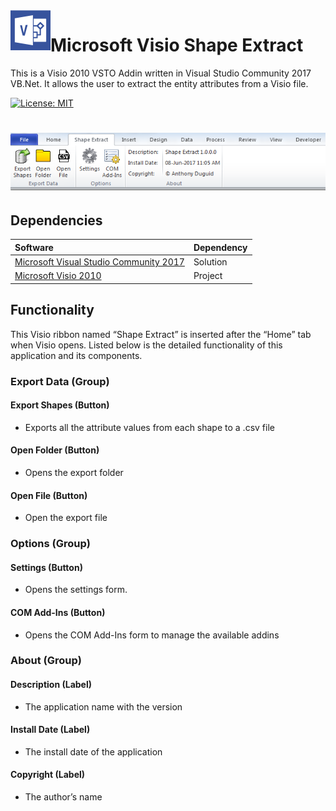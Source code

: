 <img align="left" src="Resources/VisioAddin.png" width="64px" >

# Microsoft Visio Shape Extract
This is a Visio 2010 VSTO Addin written in Visual Studio Community 2017 VB.Net. It allows the user to extract the entity attributes from a Visio file.

[![License: MIT](https://img.shields.io/badge/License-MIT-yellow.svg)](LICENSE "MIT License Copyright © 2017 Anthony Duguid")

<h1 align="left">
  <img src="Images/toolbar.png" alt="MyToolbar" />
</h1>

## Dependencies
|Software                        |Dependency                 |
|:-------------------------------|:--------------------------|
|[Microsoft Visual Studio Community 2017](https://www.visualstudio.com/vs/whatsnew/)|Solution|
|[Microsoft Visio 2010](https://www.microsoft.com/en-au/software-download/office)|Project|

## Functionality
This Visio ribbon named “Shape Extract” is inserted after the “Home” tab when Visio opens.  Listed below is the detailed functionality of this application and its components.  

### Export Data (Group)

####	Export Shapes (Button)
* Exports all the attribute values from each shape to a .csv file

####	Open Folder (Button)
* Opens the export folder

#### Open File (Button)
* Open the export file

###	Options (Group)

####	Settings (Button)
* Opens the settings form.

####	COM Add-Ins (Button)
* Opens the COM Add-Ins form to manage the available addins

###	About (Group)

#### Description (Label)
* The application name with the version

#### Install Date (Label)
* The install date of the application

#### Copyright (Label)
* The author’s name
